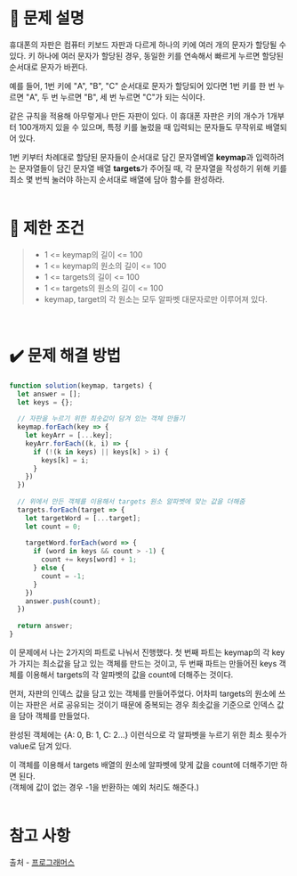 # 📝 문제 설명
휴대폰의 자판은 컴퓨터 키보드 자판과 다르게 하나의 키에 여러 개의 문자가 할당될 수 있다. 키 하나에 여러 문자가 할당된 경우, 동일한 키를 연속해서 빠르게 누르면 할당된 순서대로 문자가 바뀐다.

예를 들어, 1번 키에 "A", "B", "C" 순서대로 문자가 할당되어 있다면 1번 키를 한 번 누르면 "A", 두 번 누르면 "B", 세 번 누르면 "C"가 되는 식이다.

같은 규칙을 적용해 아무렇게나 만든 자판이 있다. 이 휴대폰 자판은 키의 개수가 1개부터 100개까지 있을 수 있으며, 특정 키를 눌렀을 때 입력되는 문자들도 무작위로 배열되어 있다.

1번 키부터 차례대로 할당된 문자들이 순서대로 담긴 문자열베열 **keymap**과 입력하려는 문자열들이 담긴 문자열 배열 **targets**가 주어질 때, 각 문자열을 작성하기 위해 키를 최소 몇 번씩 눌러야 하는지 순서대로 배열에 담아 함수를 완성하라.
<br/><br/>

# 📌 제한 조건
>* 1 <= keymap의 길이 <= 100
>* 1 <= keymap의 원소의 길이 <= 100
>* 1 <= targets의 길이 <= 100
>* 1 <= targets의 원소의 길이 <= 100
>* keymap, target의 각 원소는 모두 알파벳 대문자로만 이루어져 있다.
<br/>

# ✔️ 문제 해결 방법
```Javascript
function solution(keymap, targets) {
  let answer = [];
  let keys = {};
  
  // 자판을 누르기 위한 최솟값이 담겨 있는 객체 만들기
  keymap.forEach(key => {
    let keyArr = [...key];
    keyArr.forEach((k, i) => {
      if (!(k in keys) || keys[k] > i) {
        keys[k] = i;
      }
    })
  })
  
  // 위에서 만든 객체를 이용해서 targets 원소 알파벳에 맞는 값을 더해줌
  targets.forEach(target => {
    let targetWord = [...target];
    let count = 0;
    
    targetWord.forEach(word => {
      if (word in keys && count > -1) {
        count += keys[word] + 1;
      } else {
        count = -1;
      }
    })
    answer.push(count);
  })
  
  return answer;
}
```
이 문제에서 나는 2가지의 파트로 나눠서 진행했다. 첫 번째 파트는 keymap의 각 key가 가지는 최소값을 담고 있는 객체를 만드는 것이고, 두 번째 파트는 만들어진 keys 객체를 이용해서 targets의 각 알파벳의 값을 count에 더해주는 것이다.

먼저, 자판의 인덱스 값을 담고 있는 객체를 만들어주었다. 어차피 targets의 원소에 쓰이는 자판은 서로 공유되는 것이기 때문에
중복되는 경우 최솟값을 기준으로 인덱스 값을 담아 객체를 만들었다.

완성된 객체에는 {A: 0, B: 1, C: 2...} 이런식으로 각 알파벳을 누르기 위한 최소 횟수가 value로 담겨 있다.

이 객체를 이용해서 targets 배열의 원소에 알파벳에 맞게 값을 count에 더해주기만 하면 된다.
<br/>(객체에 값이 없는 경우 -1을 반환하는 예외 처리도 해준다.)
<br/><br/>

# 참고 사항
출처 - [프로그래머스](https://school.programmers.co.kr/learn/courses/30/lessons/160586)